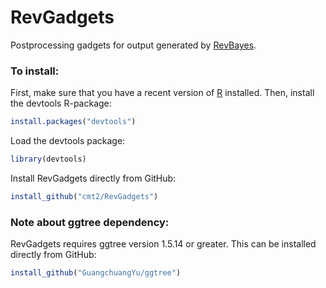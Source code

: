 # RevGadgets

Postprocessing gadgets for output generated by [RevBayes](http://www.revbayes.com).

### To install: 

First, make sure that you have a recent version of [R](https://www.r-project.org) installed.
Then, install the devtools R-package:

```R
install.packages("devtools")
```

Load the devtools package:

```R
library(devtools)
```

Install RevGadgets directly from GitHub:

```R
install_github("cmt2/RevGadgets")
```

### Note about ggtree dependency:

RevGadgets requires ggtree version 1.5.14 or greater.
This can be installed directly from GitHub:

```R
install_github("GuangchuangYu/ggtree")
```
